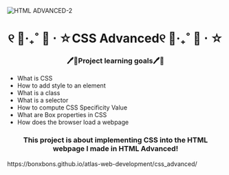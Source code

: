 ![HTML ADVANCED-2](https://github.com/user-attachments/assets/99bfa560-26b7-4f46-a8ce-917caf9c7839)
<h1 align="center">୧ 🍰‧₊˚ 🍓 ⋅ ☆CSS Advanced୧ 🍰‧₊˚ 🍓 ⋅ ☆</h1>
<h3 align="center"> 🖊📓Project learning goals🖊📓</h3>
<ul>
  <li>What is CSS</li>
  <li>How to add style to an element</li>
  <li>What is a class</li>
  <li>What is a selector</li>
  <li>How to compute CSS Specificity Value</li>
  <li>What are Box properties in CSS</li>
  <li>How does the browser load a webpage</li>
</ul>
<h3 align="center">This project is about implementing CSS into the HTML webpage I made in HTML Advanced!</h3>
https://bonxbons.github.io/atlas-web-development/css_advanced/
